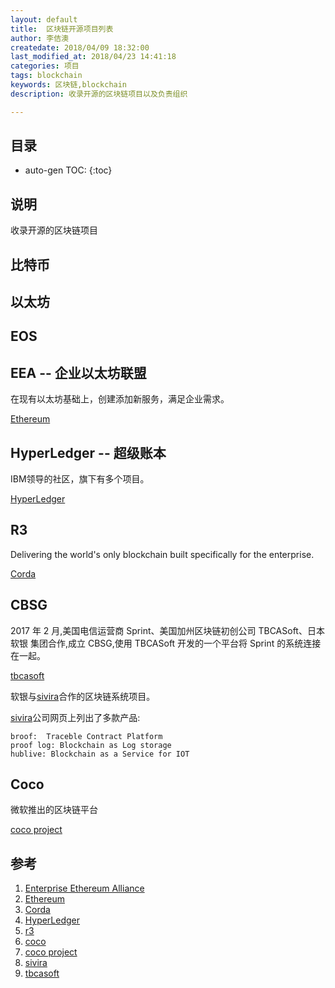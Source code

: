 ```yaml
---
layout: default
title:  区块链开源项目列表
author: 李佶澳
createdate: 2018/04/09 18:32:00
last_modified_at: 2018/04/23 14:41:18
categories: 项目
tags: blockchain
keywords: 区块链,blockchain
description: 收录开源的区块链项目以及负责组织

---
```


## 目录
* auto-gen TOC:
{:toc}

## 说明

收录开源的区块链项目

## 比特币

## 以太坊

## EOS

## EEA -- 企业以太坊联盟

在现有以太坊基础上，创建添加新服务，满足企业需求。

[Ethereum][2]

## HyperLedger -- 超级账本

IBM领导的社区，旗下有多个项目。

[HyperLedger][4]

## R3

Delivering the world's only blockchain built specifically for the enterprise.

[Corda][3]

## CBSG 

2017 年 2 月,美国电信运营商 Sprint、美国加州区块链初创公司 TBCASoft、日本软银 集团合作,成立 CBSG,使用 TBCASoft 开发的一个平台将 Sprint 的系统连接在一起。

[tbcasoft][9]

软银与[sivira][8]合作的区块链系统项目。

[sivira][8]公司网页上列出了多款产品:

	broof:  Traceble Contract Platform
	proof log: Blockchain as Log storage
	hublive: Blockchain as a Service for IOT

## Coco

微软推出的区块链平台

[coco project][7]

## 参考

1. [Enterprise Ethereum Alliance ][1]
2. [Ethereum][2]
3. [Corda][3]
4. [HyperLedger][4]
5. [r3][5]
6. [coco][6]
7. [coco project][7]
8. [sivira][8]
9. [tbcasoft][9]

[1]: https://entethalliance.org/  "Enterprise Ethereum Alliance " 
[2]: https://www.ethereum.org/ "Ethereum" 
[3]: https://www.corda.net/ "Corda"
[4]: https://www.hyperledger.org/projects "HyperLedger"
[5]: https://www.r3.com/ "r3"
[6]: https://azure.microsoft.com/en-us/blog/announcing-microsoft-s-coco-framework-for-enterprise-blockchain-networks/ "coco"
[7]: https://github.com/Azure/coco-framework/blob/master/docs/Coco%20Framework%20whitepaper.pdf  "coco project"
[8]: http://sivira.co/ "sivira"
[9]: http://www.tbcasoft.com/ "tbcasoft"
